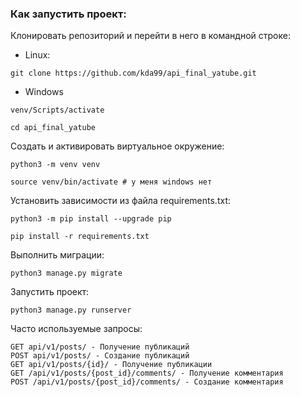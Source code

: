 ### Как запустить проект:


Клонировать репозиторий и перейти в него в командной строке:
 - Linux:
```
git clone https://github.com/kda99/api_final_yatube.git
```
 - Windows
```
venv/Scripts/activate
```
```
cd api_final_yatube
```

Cоздать и активировать виртуальное окружение:

```
python3 -m venv venv
```

```
source venv/bin/activate # у меня windows нет
```

Установить зависимости из файла requirements.txt:

```
python3 -m pip install --upgrade pip
```

```
pip install -r requirements.txt
```

Выполнить миграции:

```
python3 manage.py migrate
```

Запустить проект:

```
python3 manage.py runserver
```

Часто используемые запросы:

```
GET api/v1/posts/ - Получение публикаций
POST api/v1/posts/ - Создание публикаций
GET api/v1/posts/{id}/ - Получение публикации
GET /api/v1/posts/{post_id}/comments/ - Получение комментария
POST /api/v1/posts/{post_id}/comments/ - Создание комментария
```
